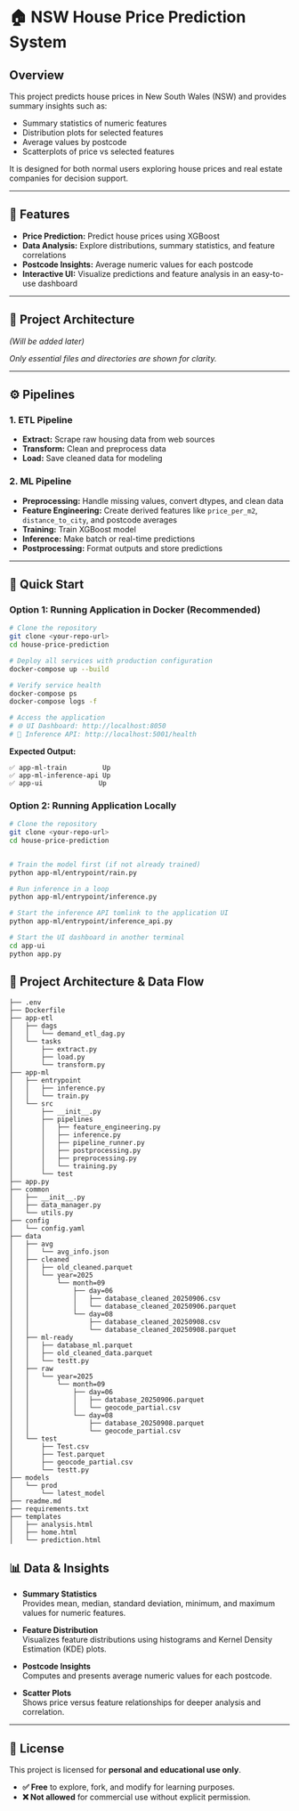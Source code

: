 # 🏠 NSW House Price Prediction System

## Overview
This project predicts house prices in New South Wales (NSW) and provides summary insights such as:

- Summary statistics of numeric features  
- Distribution plots for selected features  
- Average values by postcode  
- Scatterplots of price vs selected features  

It is designed for both normal users exploring house prices and real estate companies for decision support.

---

## 🚀 Features

- **Price Prediction:** Predict house prices using XGBoost  
- **Data Analysis:** Explore distributions, summary statistics, and feature correlations  
- **Postcode Insights:** Average numeric values for each postcode  
- **Interactive UI:** Visualize predictions and feature analysis in an easy-to-use dashboard  

---

## 📁 Project Architecture
*(Will be added later)*

*Only essential files and directories are shown for clarity.*

---

## ⚙️ Pipelines

### 1. ETL Pipeline
- **Extract:** Scrape raw housing data from web sources  
- **Transform:** Clean and preprocess data  
- **Load:** Save cleaned data for modeling  

### 2. ML Pipeline
- **Preprocessing:** Handle missing values, convert dtypes, and clean data  
- **Feature Engineering:** Create derived features like `price_per_m2`, `distance_to_city`, and postcode averages  
- **Training:** Train XGBoost model  
- **Inference:** Make batch or real-time predictions  
- **Postprocessing:** Format outputs and store predictions  

---

## 🚀 Quick Start

### Option 1: Running Application in Docker (Recommended)

```bash
# Clone the repository
git clone <your-repo-url>
cd house-price-prediction

# Deploy all services with production configuration
docker-compose up --build

# Verify service health
docker-compose ps
docker-compose logs -f

# Access the application
# 🌐 UI Dashboard: http://localhost:8050
# 🔌 Inference API: http://localhost:5001/health
```

**Expected Output:**
```
✅ app-ml-train         Up
✅ app-ml-inference-api Up  
✅ app-ui              Up
```

### Option 2: Running Application Locally

```bash
# Clone the repository
git clone <your-repo-url>
cd house-price-prediction


# Train the model first (if not already trained)
python app-ml/entrypoint/rain.py

# Run inference in a loop 
python app-ml/entrypoint/inference.py

# Start the inference API tomlink to the application UI
python app-ml/entrypoint/inference_api.py

# Start the UI dashboard in another terminal
cd app-ui
python app.py
```

## 📁 Project Architecture & Data Flow
```text
├── .env
├── Dockerfile
├── app-etl
│   ├── dags
│   │   └── demand_etl_dag.py
│   └── tasks
│       ├── extract.py
│       ├── load.py
│       └── transform.py
├── app-ml
│   ├── entrypoint
│   │   ├── inference.py
│   │   └── train.py
│   └── src
│       ├── __init__.py
│       ├── pipelines
│       │   ├── feature_engineering.py
│       │   ├── inference.py
│       │   ├── pipeline_runner.py
│       │   ├── postprocessing.py
│       │   ├── preprocessing.py
│       │   └── training.py
│       └── test
├── app.py
├── common
│   ├── __init__.py
│   ├── data_manager.py
│   └── utils.py
├── config
│   └── config.yaml
├── data
│   ├── avg
│   │   └── avg_info.json
│   ├── cleaned
│   │   ├── old_cleaned.parquet
│   │   └── year=2025
│   │       └── month=09
│   │           ├── day=06
│   │           │   ├── database_cleaned_20250906.csv
│   │           │   └── database_cleaned_20250906.parquet
│   │           └── day=08
│   │               ├── database_cleaned_20250908.csv
│   │               └── database_cleaned_20250908.parquet
│   ├── ml-ready
│   │   ├── database_ml.parquet
│   │   ├── old_cleaned_data.parquet
│   │   └── testt.py
│   ├── raw
│   │   └── year=2025
│   │       └── month=09
│   │           ├── day=06
│   │           │   ├── database_20250906.parquet
│   │           │   └── geocode_partial.csv
│   │           └── day=08
│   │               ├── database_20250908.parquet
│   │               └── geocode_partial.csv
│   └── test
│       ├── Test.csv
│       ├── Test.parquet
│       ├── geocode_partial.csv
│       └── testt.py
├── models
│   └── prod
│       └── latest_model
├── readme.md
├── requirements.txt
├── templates
│   ├── analysis.html
│   ├── home.html
│   └── prediction.html
```

## 📊 Data & Insights

- **Summary Statistics**  
  Provides mean, median, standard deviation, minimum, and maximum values for numeric features.

- **Feature Distribution**  
  Visualizes feature distributions using histograms and Kernel Density Estimation (KDE) plots.

- **Postcode Insights**  
  Computes and presents average numeric values for each postcode.

- **Scatter Plots**  
  Shows price versus feature relationships for deeper analysis and correlation.

---

## 📜 License

This project is licensed for **personal and educational use only**.

- **✅ Free** to explore, fork, and modify for learning purposes.  
- **❌ Not allowed** for commercial use without explicit permission.
